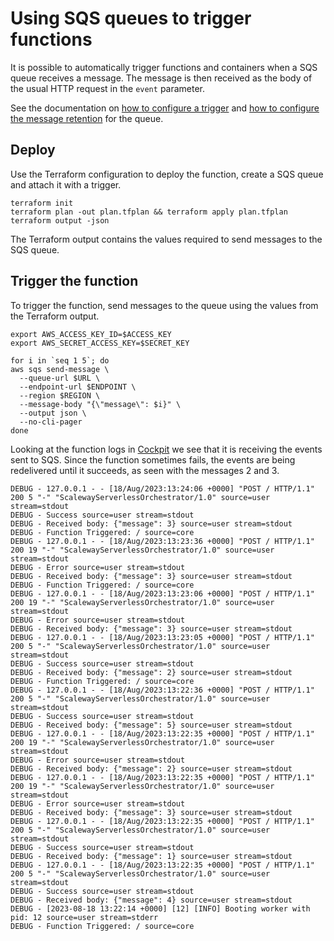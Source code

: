 # Using SQS queues to trigger functions

It is possible to automatically trigger functions and containers when a SQS queue receives a message.
The message is then received as the body of the usual HTTP request in the `event` parameter.

See the documentation on [how to configure a trigger](https://www.scaleway.com/en/docs/serverless/functions/how-to/add-trigger-to-a-function/)
and [how to configure the message retention](https://www.scaleway.com/en/docs/serverless/functions/reference-content/configure-trigger-inputs/) for the queue.

## Deploy

Use the Terraform configuration to deploy the function, create a SQS queue and attach it with a trigger.

```shell
terraform init
terraform plan -out plan.tfplan && terraform apply plan.tfplan
terraform output -json
```

The Terraform output contains the values required to send messages to the SQS queue.

## Trigger the function

To trigger the function, send messages to the queue using the values from the Terraform output.

```shell
export AWS_ACCESS_KEY_ID=$ACCESS_KEY
export AWS_SECRET_ACCESS_KEY=$SECRET_KEY

for i in `seq 1 5`; do
aws sqs send-message \
  --queue-url $URL \
  --endpoint-url $ENDPOINT \
  --region $REGION \
  --message-body "{\"message\": $i}" \
  --output json \
  --no-cli-pager
done
```

Looking at the function logs in [Cockpit](https://console.scaleway.com/cockpit/overview) we see that it is receiving the events sent to SQS.
Since the function sometimes fails, the events are being redelivered until it succeeds, as seen with the
messages 2 and 3.

```shell
DEBUG - 127.0.0.1 - - [18/Aug/2023:13:24:06 +0000] "POST / HTTP/1.1" 200 5 "-" "ScalewayServerlessOrchestrator/1.0" source=user stream=stdout
DEBUG - Success source=user stream=stdout
DEBUG - Received body: {"message": 3} source=user stream=stdout
DEBUG - Function Triggered: / source=core
DEBUG - 127.0.0.1 - - [18/Aug/2023:13:23:36 +0000] "POST / HTTP/1.1" 200 19 "-" "ScalewayServerlessOrchestrator/1.0" source=user stream=stdout
DEBUG - Error source=user stream=stdout
DEBUG - Received body: {"message": 3} source=user stream=stdout
DEBUG - Function Triggered: / source=core
DEBUG - 127.0.0.1 - - [18/Aug/2023:13:23:06 +0000] "POST / HTTP/1.1" 200 19 "-" "ScalewayServerlessOrchestrator/1.0" source=user stream=stdout
DEBUG - Error source=user stream=stdout
DEBUG - Received body: {"message": 3} source=user stream=stdout
DEBUG - 127.0.0.1 - - [18/Aug/2023:13:23:05 +0000] "POST / HTTP/1.1" 200 5 "-" "ScalewayServerlessOrchestrator/1.0" source=user stream=stdout
DEBUG - Success source=user stream=stdout
DEBUG - Received body: {"message": 2} source=user stream=stdout
DEBUG - Function Triggered: / source=core
DEBUG - 127.0.0.1 - - [18/Aug/2023:13:22:36 +0000] "POST / HTTP/1.1" 200 5 "-" "ScalewayServerlessOrchestrator/1.0" source=user stream=stdout
DEBUG - Success source=user stream=stdout
DEBUG - Received body: {"message": 5} source=user stream=stdout
DEBUG - 127.0.0.1 - - [18/Aug/2023:13:22:35 +0000] "POST / HTTP/1.1" 200 19 "-" "ScalewayServerlessOrchestrator/1.0" source=user stream=stdout
DEBUG - Error source=user stream=stdout
DEBUG - Received body: {"message": 2} source=user stream=stdout
DEBUG - 127.0.0.1 - - [18/Aug/2023:13:22:35 +0000] "POST / HTTP/1.1" 200 19 "-" "ScalewayServerlessOrchestrator/1.0" source=user stream=stdout
DEBUG - Error source=user stream=stdout
DEBUG - Received body: {"message": 3} source=user stream=stdout
DEBUG - 127.0.0.1 - - [18/Aug/2023:13:22:35 +0000] "POST / HTTP/1.1" 200 5 "-" "ScalewayServerlessOrchestrator/1.0" source=user stream=stdout
DEBUG - Success source=user stream=stdout
DEBUG - Received body: {"message": 1} source=user stream=stdout
DEBUG - 127.0.0.1 - - [18/Aug/2023:13:22:35 +0000] "POST / HTTP/1.1" 200 5 "-" "ScalewayServerlessOrchestrator/1.0" source=user stream=stdout
DEBUG - Success source=user stream=stdout
DEBUG - Received body: {"message": 4} source=user stream=stdout
DEBUG - [2023-08-18 13:22:14 +0000] [12] [INFO] Booting worker with pid: 12 source=user stream=stderr
DEBUG - Function Triggered: / source=core
```
